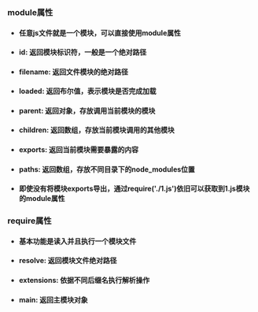 ### module属性
- #### 任意js文件就是一个模块，可以直接使用module属性
- #### id: 返回模块标识符，一般是一个绝对路径
- #### filename: 返回文件模块的绝对路径
- #### loaded: 返回布尔值，表示模块是否完成加载
- #### parent: 返回对象，存放调用当前模块的模块
- #### children: 返回数组，存放当前模块调用的其他模块
- #### exports: 返回当前模块需要暴露的内容
- #### paths: 返回数组，存放不同目录下的node_modules位置
- #### 即使没有将模块exports导出，通过require('./1.js')依旧可以获取到1.js模块的module属性

### require属性
- #### 基本功能是读入并且执行一个模块文件
- #### resolve: 返回模块文件绝对路径
- #### extensions: 依据不同后缀名执行解析操作
- #### main: 返回主模块对象